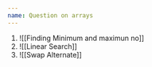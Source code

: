 ```yaml
---
name: Question on arrays
---
```



1. ![[Finding Minimum and maximun no]]
2. ![[Linear Search]]
3. ![[Swap Alternate]]